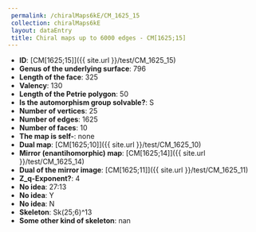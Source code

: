 ```yaml
--- 
 permalink: /chiralMaps6kE/CM_1625_15 
 collection: chiralMaps6kE
 layout: dataEntry
 title: Chiral maps up to 6000 edges - CM[1625;15]
---
```


- **ID**: [CM[1625;15]]({{ site.url }}/test/CM_1625_15)
- **Genus of the underlying surface**: 796
- **Length of the face**: 325
- **Valency**: 130
- **Length of the Petrie polygon**: 50
- **Is the automorphism group solvable?**: S
- **Number of vertices**: 25
- **Number of edges**: 1625
- **Number of faces**: 10
- **The map is self-**: none
- **Dual map**: [CM[1625;10]]({{ site.url }}/test/CM_1625_10)
- **Mirror (enantihomorphic) map**: [CM[1625;14]]({{ site.url }}/test/CM_1625_14)
- **Dual of the mirror image**: [CM[1625;11]]({{ site.url }}/test/CM_1625_11)
- **Z_q-Exponent?**: 4
- **No idea**:  27:13
- **No idea**: Y
- **No idea**: N
- **Skeleton**: Sk(25;6)^13
- **Some other kind of skeleton**: nan
